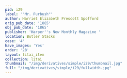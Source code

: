 ```yaml
---
pid: i29
label: '"Mr. Furbush"'
author: Harriet Elizabeth Prescott Spofford
orig_pub_date: '1865'
obj_pub_date: '1865'
publisher: 'Harper''s New Monthly Magazine '
location: Butler Stacks
case: '4'
have_images: 'Yes'
order: '28'
layout: litai_item
collection: litai
thumbnail: "/img/derivatives/simple/i29/thumbnail.jpg"
full: "/img/derivatives/simple/i29/fullwidth.jpg"
---
```


